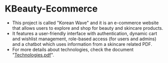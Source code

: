 # KBeauty-Ecommerce
- This project is called "Korean Wave" and it is an e-commerce website that allows users to explore and shop for beauty and skincare products. 
- It features a user-friendly interface with authentication, dynamic cart and wishlist management, role-based access (for users and admins) and a chatbot which uses information from a skincare related PDF. 
- For more details about technologies, check the document "[Technologies.pdf](https://github.com/blankusus/KBeauty-Ecommerce/blob/main/Technologies.pdf)".
